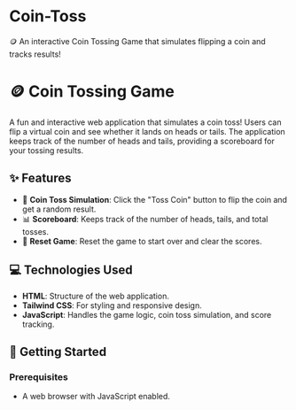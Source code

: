 # Coin-Toss
🪙 An interactive Coin Tossing Game that simulates flipping a coin and tracks results!
# 🪙 Coin Tossing Game

A fun and interactive web application that simulates a coin toss! Users can flip a virtual coin and see whether it lands on heads or tails. The application keeps track of the number of heads and tails, providing a scoreboard for your tossing results.

## ✨ Features

- 🎲 **Coin Toss Simulation**: Click the "Toss Coin" button to flip the coin and get a random result.
- 📊 **Scoreboard**: Keeps track of the number of heads, tails, and total tosses.
- 🔄 **Reset Game**: Reset the game to start over and clear the scores.

## 💻 Technologies Used

- **HTML**: Structure of the web application.
- **Tailwind CSS**: For styling and responsive design.
- **JavaScript**: Handles the game logic, coin toss simulation, and score tracking.

## 🚀 Getting Started

### Prerequisites
- A web browser with JavaScript enabled.

